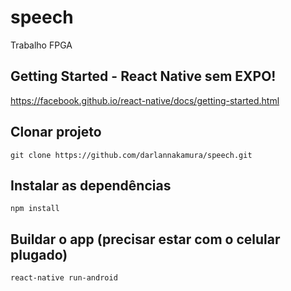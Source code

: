 # speech
Trabalho FPGA

## Getting Started - React Native sem EXPO!

https://facebook.github.io/react-native/docs/getting-started.html

## Clonar projeto
  `git clone https://github.com/darlannakamura/speech.git`

## Instalar as dependências
  `npm install`

## Buildar o app (precisar estar com o celular plugado)
`react-native run-android`
